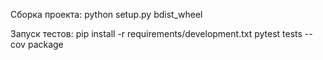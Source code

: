 Сборка проекта:
python setup.py bdist_wheel

Запуск тестов:
pip install -r requirements/development.txt
pytest tests --cov package
